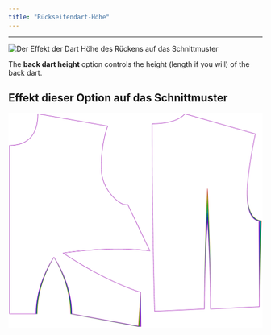 ```yaml
---
title: "Rückseitendart-Höhe"
---
```


---

![Der Effekt der Dart Höhe des Rückens auf das Schnittmuster](sample.png)

The **back dart height** option controls the height (length if you will) of the back dart.

## Effekt dieser Option auf das Schnittmuster

![Dieses Bild zeigt den Effekt dieser Option, indem es mehrere Varianten überlagert, die einen anderen Wert für diese Option haben](bella_backdartheight_sample.svg "Effekt dieser Option auf das Schnittmuster")

